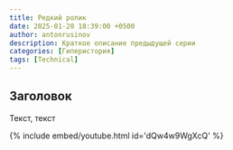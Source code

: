 ```yaml
---
title: Редкий ролик
date: 2025-01-20 18:39:00 +0500
author: antonrusinov
description: Краткое описание предыдущей серии
categories: [Гиперистория]
tags: [Technical]
---
```

## Заголовок
Текст, текст

{% include embed/youtube.html id='dQw4w9WgXcQ' %}
